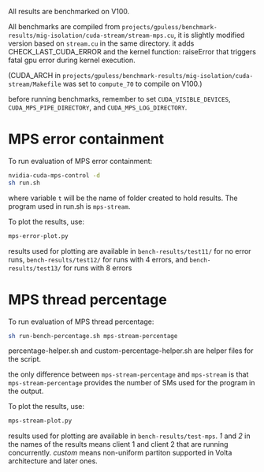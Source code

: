 All results are benchmarked on V100.

All benchmarks are compiled from ```projects/gpuless/benchmark-results/mig-isolation/cuda-stream/stream-mps.cu```, it is slightly modified version based on ```stream.cu``` in the same directory. it adds CHECK_LAST_CUDA_ERROR and the kernel function: raiseError that triggers fatal gpu error during kernel execution.

(CUDA_ARCH in ```projects/gpuless/benchmark-results/mig-isolation/cuda-stream/Makefile``` was set to ```compute_70``` to compile on V100.)

before running benchmarks, remember to set ```CUDA_VISIBLE_DEVICES```, ```CUDA_MPS_PIPE_DIRECTORY```, and ```CUDA_MPS_LOG_DIRECTORY```.

# MPS error containment
To run evaluation of MPS error containment:
```bash
nvidia-cuda-mps-control -d
sh run.sh
```
where variable ```t``` will be the name of folder created to hold results. The program used in run.sh is ```mps-stream```.

To plot the results, use:
```bash
mps-error-plot.py
```
results used for plotting are available in ```bench-results/test11/``` for no error runs,
```bench-results/test12/``` for runs with 4 errors, and
```bench-results/test13/``` for runs with 8 errors
# MPS thread percentage
To run evaluation of MPS thread percentage:
```bash
sh run-bench-percentage.sh mps-stream-percentage
```
percentage-helper.sh and custom-percentage-helper.sh are helper files for the script.

the only difference between ```mps-stream-percentage``` and ```mps-stream``` is that ```mps-stream-percentage``` provides the number of SMs used for the program in the output.

To plot the results, use:
```bash
mps-stream-plot.py
```
results used for plotting are available in ```bench-results/test-mps```. <em>1</em> and <em>2</em> in the names of the results means client 1 and client 2 that are running concurrently. <em>custom</em> means non-uniform partiton supported in Volta architecture and later ones.